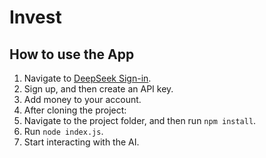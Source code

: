 # Invest

## How to use the App

1. Navigate to [DeepSeek Sign-in](https://platform.deepseek.com/sign_in).
2. Sign up, and then create an API key.
3. Add money to your account.
4. After cloning the project:
5. Navigate to the project folder, and then run `npm install`.
6. Run `node index.js`.
7. Start interacting with the AI.
